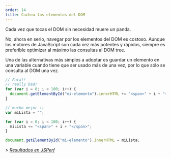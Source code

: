 ```yaml
---
order: 14
title: Cachea los elementos del DOM
---
```


Cada vez que tocas el DOM sin necesidad muere un panda.

No, ahora en serio, navegar por los elementos del DOM es costoso. Aunque los motores de JavaScript son cada vez más potentes y rápidos, siempre es preferible optimizar al máximo las consultas al DOM tree.

Una de las alternativas más simples a adoptar es guardar un elemento en una variable cuando tiene que ser usado más de una vez, por lo que sólo se consulta al DOM una vez.

```js
// Fatal!
// really bad!
for (var i = 0; i < 100; i++) {
  document.getElementById("mi-elemento").innerHTML += "<span>" + i + "</span>";
}
```


```js
// mucho mejor :)
var miLista = "";

for (var i = 0; i < 100; i++) {
  miLista += "<span>" + i + "</span>";
}

document.getElementById("mi-elemento").innerHTML = miLista;
```

*> [Resultados en JSPerf](http://jsperf.com/browser-diet-dom-manipulation)*
